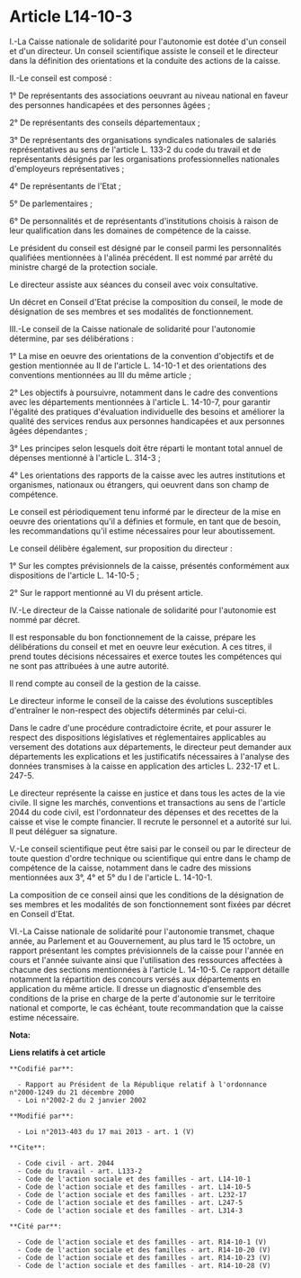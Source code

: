 # Article L14-10-3

I.-La Caisse nationale de solidarité pour l'autonomie est dotée d'un conseil et d'un directeur. Un conseil scientifique
assiste le conseil et le directeur dans la définition des orientations et la conduite des actions de la caisse. 

II.-Le conseil est composé : 

1° De représentants des associations oeuvrant au niveau national en faveur des personnes handicapées et des personnes
âgées ; 

2° De représentants des conseils départementaux ; 

3° De représentants des organisations syndicales nationales de salariés représentatives au sens de l'article L. 133-2 du code
du travail et de représentants désignés par les organisations professionnelles nationales d'employeurs représentatives ; 

4° De représentants de l'Etat ; 

5° De parlementaires ; 

6° De personnalités et de représentants d'institutions choisis à raison de leur qualification dans les domaines de compétence
de la caisse. 

Le président du conseil est désigné par le conseil parmi les personnalités qualifiées mentionnées à l'alinéa précédent. Il
est nommé par arrêté du ministre chargé de la protection sociale. 

Le directeur assiste aux séances du conseil avec voix consultative. 

Un décret en Conseil d'Etat précise la composition du conseil, le mode de désignation de ses membres et ses modalités de
fonctionnement. 

III.-Le conseil de la Caisse nationale de solidarité pour l'autonomie détermine, par ses délibérations : 

1° La mise en oeuvre des orientations de la convention d'objectifs et de gestion mentionnée au II de l'article L. 14-10-1 et
des orientations des conventions mentionnées au III du même article ; 

2° Les objectifs à poursuivre, notamment dans le cadre des conventions avec les départements mentionnées à l'article L.
14-10-7, pour garantir l'égalité des pratiques d'évaluation individuelle des besoins et améliorer la qualité des services
rendus aux personnes handicapées et aux personnes âgées dépendantes ; 

3° Les principes selon lesquels doit être réparti le montant total annuel de dépenses mentionné à l'article L. 314-3 ; 

4° Les orientations des rapports de la caisse avec les autres institutions et organismes, nationaux ou étrangers, qui
oeuvrent dans son champ de compétence. 

Le conseil est périodiquement tenu informé par le directeur de la mise en oeuvre des orientations qu'il a définies et
formule, en tant que de besoin, les recommandations qu'il estime nécessaires pour leur aboutissement. 

Le conseil délibère également, sur proposition du directeur : 

1° Sur les comptes prévisionnels de la caisse, présentés conformément aux dispositions de l'article L. 14-10-5 ; 

2° Sur le rapport mentionné au VI du présent article. 

IV.-Le directeur de la Caisse nationale de solidarité pour l'autonomie est nommé par décret. 

Il est responsable du bon fonctionnement de la caisse, prépare les délibérations du conseil et met en oeuvre leur exécution.
A ces titres, il prend toutes décisions nécessaires et exerce toutes les compétences qui ne sont pas attribuées à une autre
autorité. 

Il rend compte au conseil de la gestion de la caisse. 

Le directeur informe le conseil de la caisse des évolutions susceptibles d'entraîner le non-respect des objectifs déterminés
par celui-ci. 

Dans le cadre d'une procédure contradictoire écrite, et pour assurer le respect des dispositions législatives et
réglementaires applicables au versement des dotations aux départements, le directeur peut demander aux départements les
explications et les justificatifs nécessaires à l'analyse des données transmises à la caisse en application des articles L.
232-17 et L. 247-5. 

Le directeur représente la caisse en justice et dans tous les actes de la vie civile. Il signe les marchés, conventions et
transactions au sens de l'article 2044 du code civil, est l'ordonnateur des dépenses et des recettes de la caisse et vise le
compte financier. Il recrute le personnel et a autorité sur lui. Il peut déléguer sa signature. 

V.-Le conseil scientifique peut être saisi par le conseil ou par le directeur de toute question d'ordre technique ou
scientifique qui entre dans le champ de compétence de la caisse, notamment dans le cadre des missions mentionnées aux 3°, 4°
et 5° du I de l'article L. 14-10-1. 

La composition de ce conseil ainsi que les conditions de la désignation de ses membres et les modalités de son fonctionnement
sont fixées par décret en Conseil d'Etat. 

VI.-La Caisse nationale de solidarité pour l'autonomie transmet, chaque année, au Parlement et au Gouvernement, au plus tard
le 15 octobre, un rapport présentant les comptes prévisionnels de la caisse pour l'année en cours et l'année suivante ainsi
que l'utilisation des ressources affectées à chacune des sections mentionnées à l'article L. 14-10-5. Ce rapport détaille
notamment la répartition des concours versés aux départements en application du même article. Il dresse un diagnostic
d'ensemble des conditions de la prise en charge de la perte d'autonomie sur le territoire national et comporte, le cas
échéant, toute recommandation que la caisse estime nécessaire.

**Nota:**



**Liens relatifs à cet article**

	**Codifié par**:

	  - Rapport au Président de la République relatif à l'ordonnance n°2000-1249 du 21 décembre 2000
	  - Loi n°2002-2 du 2 janvier 2002

	**Modifié par**:

	  - Loi n°2013-403 du 17 mai 2013 - art. 1 (V)

	**Cite**:

	  - Code civil - art. 2044
	  - Code du travail - art. L133-2
	  - Code de l'action sociale et des familles - art. L14-10-1
	  - Code de l'action sociale et des familles - art. L14-10-5
	  - Code de l'action sociale et des familles - art. L232-17
	  - Code de l'action sociale et des familles - art. L247-5
	  - Code de l'action sociale et des familles - art. L314-3

	**Cité par**:

	  - Code de l'action sociale et des familles - art. R14-10-1 (V)
	  - Code de l'action sociale et des familles - art. R14-10-20 (V)
	  - Code de l'action sociale et des familles - art. R14-10-23 (V)
	  - Code de l'action sociale et des familles - art. R14-10-28 (V)
